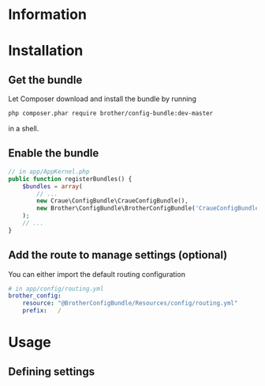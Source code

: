 # Information
# Installation
## Get the bundle

Let Composer download and install the bundle by running
```sh
php composer.phar require brother/config-bundle:dev-master
```
in a shell.
## Enable the bundle
```php
// in app/AppKernel.php
public function registerBundles() {
	$bundles = array(
		// ...
		new Craue\ConfigBundle\CraueConfigBundle(),
        new Brother\ConfigBundle\BrotherConfigBundle('CraueConfigBundle'),
	);
	// ...
}
```
## Add the route to manage settings (optional)
You can either import the default routing configuration

```yaml
# in app/config/routing.yml
brother_config:
    resource: "@BrotherConfigBundle/Resources/config/routing.yml"
    prefix:   /
```
# Usage

## Defining settings
```

